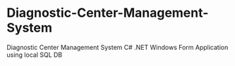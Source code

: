 # Diagnostic-Center-Management-System
Diagnostic Center Management System C# .NET Windows Form Application using local SQL DB
